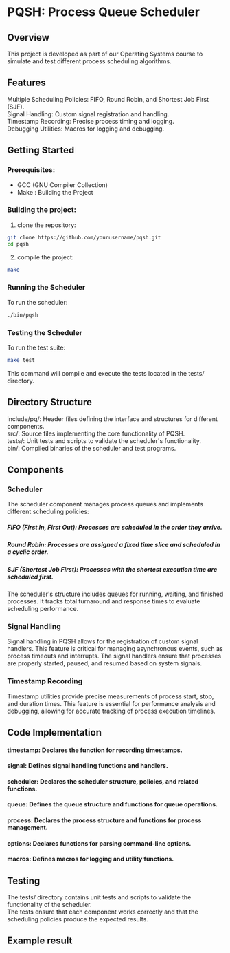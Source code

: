 # PQSH: Process Queue Scheduler 
## Overview 
This project is developed as part of our Operating Systems course to simulate and test different process scheduling algorithms.
## Features 
Multiple Scheduling Policies: FIFO, Round Robin, and Shortest Job First (SJF). <br>
Signal Handling: Custom signal registration and handling. <br>
Timestamp Recording: Precise process timing and logging. <br>
Debugging Utilities: Macros for logging and debugging. 

## Getting Started 
### Prerequisites:
* GCC (GNU Compiler Collection) <br>
* Make : Building the Project
### Building the project:
1. clone the repository:
 ```bash
git clone https://github.com/yourusername/pqsh.git 
cd pqsh
```
2. compile the project:
```bash
make
```
### Running the Scheduler 
To run the scheduler:<br>
```bash
./bin/pqsh 
```
### Testing the Scheduler
To run the test suite: 
```bash
make test
```
This command will compile and execute the tests located in the tests/ directory. 

## Directory Structure 
include/pq/: Header files defining the interface and structures for different components. <br>
src/: Source files implementing the core functionality of PQSH. <br>
tests/: Unit tests and scripts to validate the scheduler's functionality. <br>
bin/: Compiled binaries of the scheduler and test programs. 

## Components 
### Scheduler 
The scheduler component manages process queues and implements different scheduling policies: 
 
##### FIFO (First In, First Out): Processes are scheduled in the order they arrive. 
##### Round Robin: Processes are assigned a fixed time slice and scheduled in a cyclic order. 
##### SJF (Shortest Job First): Processes with the shortest execution time are scheduled first. 
The scheduler's structure includes queues for running, waiting, and finished processes. It tracks total turnaround and response times to evaluate scheduling performance. 
 
### Signal Handling 
Signal handling in PQSH allows for the registration of custom signal handlers. This feature is critical for managing asynchronous events, such as process timeouts and interrupts. The signal handlers ensure that processes are properly started, paused, and resumed based on system signals. 
 
### Timestamp Recording 
Timestamp utilities provide precise measurements of process start, stop, and duration times. This feature is essential for performance analysis and debugging, allowing for accurate tracking of process execution timelines. 
 

## Code Implementation 
#### timestamp: Declares the function for recording timestamps. 
#### signal: Defines signal handling functions and handlers. 
#### scheduler: Declares the scheduler structure, policies, and related functions. 
#### queue: Defines the queue structure and functions for queue operations. 
#### process: Declares the process structure and functions for process management. 
#### options: Declares functions for parsing command-line options. 
#### macros: Defines macros for logging and utility functions. 

## Testing 
The tests/ directory contains unit tests and scripts to validate the functionality of the scheduler. <br>
The tests ensure that each component works correctly and that the scheduling policies produce the expected results. 

## Example result
